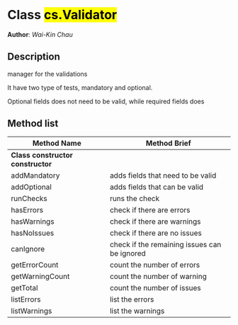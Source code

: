 <!DOCTYPE html>
<!--manager for the validations-->
<html>
<header>
  <script src='https://cdn.jsdelivr.net/npm/mermaid/dist/mermaid.min.js'></script>
  <script src='https://cdn.jsdelivr.net/npm/marked/marked.min.js'></script>
  <script>mermaid.initialize({startOnLoad:true});</script>
  <link 
    href='https://cdn.jsdelivr.net/npm/bootstrap@5.0.0-beta2/dist/css/bootstrap.min.css'
    rel='stylesheet'
    integrity='sha384-BmbxuPwQa2lc/FVzBcNJ7UAyJxM6wuqIj61tLrc4wSX0szH/Ev+nYRRuWlolflfl'
    crossorigin='anonymous'>
  <script 
    src='https://cdn.jsdelivr.net/npm/bootstrap@5.0.0-beta2/dist/js/bootstrap.bundle.min.js'
    integrity='sha384-b5kHyXgcpbZJO/tY9Ul7kGkf1S0CWuKcCD38l8YkeH8z8QjE0GmW1gYU5S9FOnJ0'
    crossorigin='anonymous'
  ></script>
  <title>Class Validator</title>
  <meta charset='ASCII' />
  <meta name='generator' value='4D Documentation' />
</header>
<body>
<div id='content' class='container'>

# Class <mark>cs.Validator</mark>

**Author**: *Wai-Kin Chau*

## Description

manager for the validations

 It have two type of tests, mandatory and optional.


 Optional fields does not need to be valid, while required fields does


## Method list

<table class='table table-hover'>
  <thead>
  <tr>  <th class='table-primary'>Method Name</th>
  <th class='table-primary'>Method Brief</th>
  </tr></thead>
  <tbody>
  <tr>
    <td class='table-success'><strong>Class constructor<strong> <span class='badge bg-primary' data-bs-toggle='tooltip' title='Class Constructor' >constructor</span>
</td>
    <td class='table-success'></td>
  </tr>
  <tr>
    <td class='table-success'>addMandatory</td>
    <td class='table-success'>adds fields that need to be valid</td>
  </tr>
  <tr>
    <td class='table-success'>addOptional</td>
    <td class='table-success'>adds fields that can be valid</td>
  </tr>
  <tr>
    <td class='table-success'>runChecks</td>
    <td class='table-success'>runs the check</td>
  </tr>
  <tr>
    <td class='table-success'>hasErrors</td>
    <td class='table-success'>check if there are errors</td>
  </tr>
  <tr>
    <td class='table-success'>hasWarnings</td>
    <td class='table-success'>check if there are warnings</td>
  </tr>
  <tr>
    <td class='table-success'>hasNoIssues</td>
    <td class='table-success'>check if there are no issues</td>
  </tr>
  <tr>
    <td class='table-success'>canIgnore</td>
    <td class='table-success'>check if the remaining issues can be ignored</td>
  </tr>
  <tr>
    <td class='table-success'>getErrorCount</td>
    <td class='table-success'>count the number of errors</td>
  </tr>
  <tr>
    <td class='table-success'>getWarningCount</td>
    <td class='table-success'>count the number of warning</td>
  </tr>
  <tr>
    <td class='table-success'>getTotal</td>
    <td class='table-success'>count the number of issues</td>
  </tr>
  <tr>
    <td class='table-success'>listErrors</td>
    <td class='table-success'>list the errors</td>
  </tr>
  <tr>
    <td class='table-success'>listWarnings</td>
    <td class='table-success'>list the warnings</td>
  </tr>
</tbody>
</table>

</div>
    <script>
      document.getElementById('content').innerHTML =
      marked(document.getElementById('content').innerHTML);
</script>
</body>
